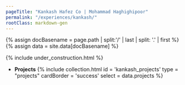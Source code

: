 ```yaml
---
pageTitle: "Kankash Hafez Co | Mohammad Haghighipoor" 
permalink: "/experiences/kankash/"
rootClass: markdown-gen
---
```


{% assign docBasename = page.path | split:'/' | last | split: '.' | first %}          
{% assign data = site.data[docBasename] %}

{% include under_construction.html %}

- **Projects**
{% include collection.html 
        id = 'kankash_projects'
        type = "projects"
        cardBorder = 'success'
        select = data.projects
    %}
